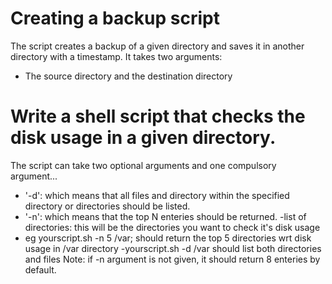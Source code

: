 # Creating a backup script
The script creates a backup of a given directory and saves it in another directory with a timestamp.
It takes two arguments:
   - The source directory and the destination directory

# Write a shell script that checks the disk usage in a given directory.
The script can take two optional arguments and one compulsory argument...
  - '-d': which means that all files and directory within the specified directory or directories should be listed.
  - '-n': which means that the top N enteries should be returned.
  -list of directories: this will be the directories you want to check it's disk usage
- eg yourscript.sh -n 5 /var;
   should return the top 5 directories wrt disk usage in /var directory
-yourscript.sh -d /var
  should list both directories and files
Note: if -n argument is not given, it should return 8 enteries by default.
